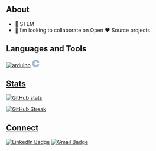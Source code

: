 ## About
- :rocket: STEM
- :raising_hand: I’m looking to collaborate on Open :heart: Source projects

## Languages and Tools
<a href="https://www.arduino.cc/" target="_blank"><img src="https://cdn.worldvectorlogo.com/logos/arduino-1.svg" alt="arduino" width="20" height="20"/></a> <a href="https://www.cprogramming.com/" target="_blank"><img src="https://raw.githubusercontent.com/devicons/devicon/master/icons/c/c-original.svg" alt="c" width="20" height="20"/>

## Stats
![GitHub stats](https://github-readme-stats.vercel.app/api?username=itsabela&theme=material-palenight&show_icons=true&count_private=true&hide_border=true&hide_title=true&include_all_commits=true)

![GitHub Streak](http://github-readme-streak-stats.herokuapp.com?user=itsabela&theme=material-palenight&hide_border=true)
<!--&background=193549-->

## Connect
[![LinkedIn Badge](https://img.shields.io/badge/-LinkedIn-0077B5?style=flat&logo=Linkedin&logoColor=white&link=https://www.linkedIn.com/in/isabelacristinamendesbarbosa/)](https://www.linkedin.com/in/isabelacristinamendesbarbosa/) [![Gmail Badge](https://img.shields.io/badge/-Gmail-c14438?style=flat&logo=Gmail&logoColor=white&link=mailto:contact.isabelamendes@gmail.com)](mailto:contact.isabelamendes@gmail.com)

<!--
[![Java Badge](https://img.shields.io/badge/-Java-ED8B00?style=flat&logo=Java&logoColor=white)](https://www.java.com/)
[![Arduino Badge](https://img.shields.io/badge/-Arduino-00979D?style=flat&logo=Arduino&logoColor=white)](https://www.arduino.cc/) 
[![Python Badge](https://img.shields.io/badge/-Python-3776AB?style=flat&logo=Python&logoColor=white)](https://www.python.org/)
[![Arduino Badge](https://img.shields.io/badge/-Arduino-00979D?style=flat&logo=Arduino&logoColor=white)](https://www.arduino.cc/)
[![Top Langs](https://github-readme-stats.vercel.app/api/top-langs/?username=itsabela&layout=compact)](https://github.com/anuraghazra/github-readme-stats)
[![GitHub followers](https://img.shields.io/github/followers/itsabela.svg?style=social&label=Follow&maxAge=2592000)](https://github.com/itsabela?tab=followers) [![LinkedIn Badge]
[![Readme Card](https://github-readme-stats.vercel.app/api/pin/?username=anuraghazra&repo=github-readme-stats)](https://github.com/anuraghazra/github-readme-stats)
<a href="https://www.linkedin.com/in/isabelacristinamendesbarbosa/" target="_blank"><img src="https://img.shields.io/badge/LinkedIn--_.svg?style=social&amp;logo=linkedin&amp"/</a>
- :e-mail: contact.isabelamendes@gmail.com
-->

